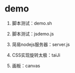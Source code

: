 # demo

1. 脚本测试：demo.sh

2. 脚本测试：jsdemo.js

3. 简易nodejs服务器：server.js

4. CSS实现旋转太极：taiJi

5. 画板：canvas
